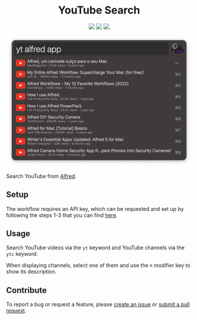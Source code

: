 <h1 align="center">YouTube Search</h1>

<p align="center">
  <a href="https://github.com/xilopaint/alfred-youtube/releases/latest">
  <img src="https://img.shields.io/github/release/xilopaint/alfred-youtube.svg"></a>
  <a href="https://github.com/xilopaint/alfred-youtube/releases">
  <img src="https://img.shields.io/github/downloads/xilopaint/alfred-youtube/total.svg"></a>
  <a href="https://github.com/xilopaint/alfred-youtube/blob/main/LICENSE.md">
  <img src="https://img.shields.io/github/license/xilopaint/alfred-youtube"></a>
</p>

<p align="center">
  <img src="src/images/about/demo.png">
</p>

Search YouTube from [Alfred][1].

## Setup

The workflow requires an API key, which can be requested and set up by following
the steps 1-3 that you can find [here][2].

## Usage

Search YouTube videos via the `yt` keyword and YouTube channels via the `ytc` keyword.

When displaying channels, select one of them and use the `⌘` modifier key to
show its description.

## Contribute

To report a bug or request a feature, please [create an issue][3] or
[submit a pull request][4].

[1]:http://www.alfredapp.com/
[2]:https://developers.google.com/youtube/v3/getting-started#before-you-start
[3]:https://github.com/xilopaint/alfred-youtube/issues
[4]:https://github.com/xilopaint/alfred-youtube/pulls
